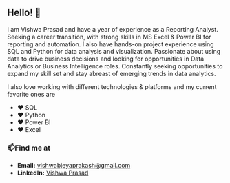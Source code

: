 ## Hello! 👋

I am Vishwa Prasad and have a year of experience as a Reporting Analyst. Seeking a career transition, with strong skills in MS Excel & Power BI for reporting and automation. I also have hands-on project experience using SQL and Python for data analysis and visualization. Passionate about using data to drive business decisions and looking for opportunities in Data Analytics or Business Intelligence roles. Constantly seeking opportunities to expand my skill set and stay abreast of emerging trends in data analytics.

I also love working with different technologies & platforms and my current favorite ones are

- ❤️ SQL
- ❤️ Python
- ❤️ Power BI
- ❤️ Excel

### 📫Find me at
- **Email:** [vishwabjeyaprakash@gmail.com](mailto:vishwabjeyaprakash@gmail.com)
- **LinkedIn:** [Vishwa Prasad](https://www.linkedin.com/in/vishwa-prasadbj/)
<!--
**vishwaprasad14/Vishwaprasad14** is a ✨ _special_ ✨ repository because its `README.md` (this file) appears on your GitHub profile.

Here are some ideas to get you started:

- 🔭 I’m currently working on ...
- 🌱 I’m currently learning ...
- 👯 I’m looking to collaborate on ...
- 🤔 I’m looking for help with ...
- 💬 Ask me about ...
- 📫 How to reach me: ...
- 😄 Pronouns: ...
- ⚡ Fun fact: ...
-->
